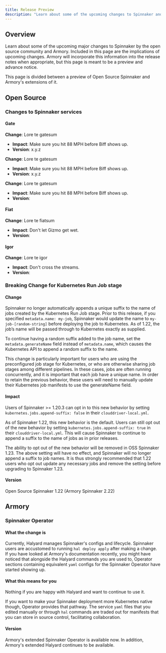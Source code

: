 ```yaml
---
title: Release Preview
description: "Learn about some of the upcoming changes to Spinnaker and their impact."
---
```


## Overview

Learn about some of the upcoming major changes to Spinnaker by the open source community and Armory. Included in this page are the implications of upcoming changes. Armory will incorporate this information into the release notes when appropriate, but this page is meant to be a preview and advance notice.

This page is divided between a preview of Open Source Spinnaker and Armory's extensions of it.

## Open Source

### Changes to Spinnaker services

#### Gate

**Change**: Lore te gatesum

* **Impact**: Make sure you hit 88 MPH before Biff shows up.
* **Version**: x.y.z

**Change**: Lore te gatesum
* **Impact**: Make sure you hit 88 MPH before Biff shows up.
* **Version**: x.y.z

**Change**: Lore te gatesum
* **Impact**: Make sure you hit 88 MPH before Biff shows up.
* **Version**: 

#### Fiat

**Change**: Lore te fiatsum
* **Impact**: Don't let Gizmo get wet.
* **Version**: 

#### Igor

**Change**: Lore te igor
* **Impact**: Don't cross the streams.
* **Version**:

### Breaking Change for Kubernetes Run Job stage

#### Change

Spinnaker no longer automatically appends a unique suffix to the name of jobs created by the Kubernetes Run Job stage. Prior to this release, if you specified `metadata.name: my-job`, Spinnaker would update the name to `my-job-[random-string]` before deploying the job to Kubernetes. As of 1.22, the job’s name will be passed through to Kubernetes exactly as supplied.

To continue having a random suffix added to the job name, set the `metadata.generateName` field instead of `metadata.name`, which causes the Kubernetes API to append a random suffix to the name.

This change is particularly important for users who are using the preconfigured job stage for Kubernetes, or who are otherwise sharing job stages among different pipelines. In these cases, jobs are often running concurrently, and it is important that each job have a unique name. In order to retain the previous behavior, these users will need to manually update their Kubernetes job manifests to use the generateName field.

#### Impact

Users of Spinnaker >= 1.20.3 can opt in to this new behavior by setting `kubernetes.jobs.append-suffix: false` in their `clouddriver-local.yml`.

As of Spinnaker 1.22, this new behavior is the default. Users can still opt out of the new behavior by setting `kubernetes.jobs.append-suffix: true` in their `clouddriver-local.yml`. This will cause Spinnaker to continue to append a suffix to the name of jobs as in prior releases.

The ability to opt out of the new behavior will be removed in OSS Spinnaker 1.23. The above setting will have no effect, and Spinnaker will no longer append a suffix to job names. It is thus strongly recommended that 1.22 users who opt out update any necessary jobs and remove the setting before upgrading to Spinnaker 1.23.

#### Version
Open Source Spinnaker 1.22 (Armory Spinnaker 2.22)

## Armory 

### Spinnaker Operator

#### What the change is

Currently, Halyard manages Spinnaker's configs and lifecycle. Spinnaker users are accustomed to running `hal deploy apply` after making a change. If you have looked at Armory's documentation recently, you might have noticed that alongside the Halyard commands you are used to, Operator sections containing equivalent `yaml` configs for the Spinnaker Operator have started showing up.   

#### What this means for you

Nothing if you are happy with Halyard and want to continue to use it. 

If you want to make your Spinnaker deployment more Kubernetes native though, Operator provides that pathway. The service `yaml` files that you edited manually or through `hal` commands are traded out for manifests that you can store in source control, facilitating collaboration. 

#### Version
Armory's extended Spinnaker Operator is available now. In addition, Armory's extended Halyard continues to be available.